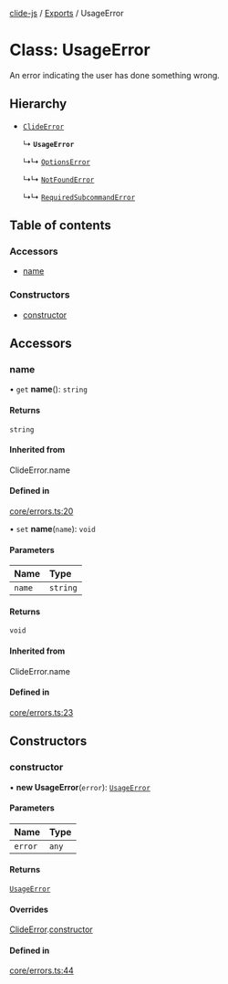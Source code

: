 [clide-js](../README.md) / [Exports](../modules.md) / UsageError

# Class: UsageError

An error indicating the user has done something wrong.

## Hierarchy

- [`ClideError`](ClideError.md)

  ↳ **`UsageError`**

  ↳↳ [`OptionsError`](OptionsError.md)

  ↳↳ [`NotFoundError`](NotFoundError.md)

  ↳↳ [`RequiredSubcommandError`](RequiredSubcommandError.md)

## Table of contents

### Accessors

- [name](UsageError.md#name)

### Constructors

- [constructor](UsageError.md#constructor)

## Accessors

### name

• `get` **name**(): `string`

#### Returns

`string`

#### Inherited from

ClideError.name

#### Defined in

[core/errors.ts:20](https://github.com/ryangoree/clide-js/blob/3edecc0/packages/clide-js/src/core/errors.ts#L20)

• `set` **name**(`name`): `void`

#### Parameters

| Name | Type |
| :------ | :------ |
| `name` | `string` |

#### Returns

`void`

#### Inherited from

ClideError.name

#### Defined in

[core/errors.ts:23](https://github.com/ryangoree/clide-js/blob/3edecc0/packages/clide-js/src/core/errors.ts#L23)

## Constructors

### constructor

• **new UsageError**(`error`): [`UsageError`](UsageError.md)

#### Parameters

| Name | Type |
| :------ | :------ |
| `error` | `any` |

#### Returns

[`UsageError`](UsageError.md)

#### Overrides

[ClideError](ClideError.md).[constructor](ClideError.md#constructor)

#### Defined in

[core/errors.ts:44](https://github.com/ryangoree/clide-js/blob/3edecc0/packages/clide-js/src/core/errors.ts#L44)
